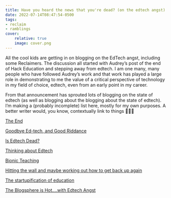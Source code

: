 ```yaml
---
title: Have you heard the news that you're dead? (on the edtech angst)
date: 2022-07-14T08:47:54-0500
tags:
- reclaim
- ramblings
cover:
    relative: true
    image: cover.png
---
```


All the cool kids are getting in on blogging on the EdTech angst, including some Reclaimers. The discussion all started with Audrey’s post of the end of Hack Education and stepping away from edtech. I am one many, many people who have followed Audrey’s work and that work has played a large role in demonstrating to me the value of a critical perspective of technology in my field of choice, edtech, even from an early point in my career.

From that announcement has sprouted lots of blogging on the state of edtech (as well as blogging about the blogging about the state of edtech). I’m making a (probably incomplete) list here, mostly for my own purposes. A better writer would, you know, contextually link to things 🤷🏻‍♂️

[The End](https://hackeducation.com/2022/06/15/so-long-and-thanks-for-all-the-fish)

[Goodbye Ed-tech, and Good Riddance](https://audreywatters.com/2022/06/15/goodbye-and-good-riddance)

[Is Edtech Dead?](https://bavatuesdays.com/is-edtech-dead/)

[Thinking about Edtech](https://bavatuesdays.com/thinking-about-edtech/)

[Bionic Teaching](https://bionicteaching.com/in-spite-of/)

[Hitting the wall and maybe working out how to get back up again](https://ammienoot.com/brain-fluff/3247/)

[](https://adamcroom.com/2022/06/edtech-and-pockets-of-hope/)

[The startupification of education](https://werd.io/2022/the-startupification-of-education)

[](https://cogdogblog.com/2022/07/edtech-who-are-you/)

[](http://blog.edtechie.net/edtech/reviewing-the-ed-tech-angst/)

[](https://abject.ca/trailing-edge-technologies/)

[The Blogsphere is Hot....with Edtech Angst](https://bavatuesdays.com/the-blogsphere-is-hot-with-edtech-angst/)

[](https://www.amanda-wentworth-schmidt.com/mandas-musings/millennial-take-on-edtech/)